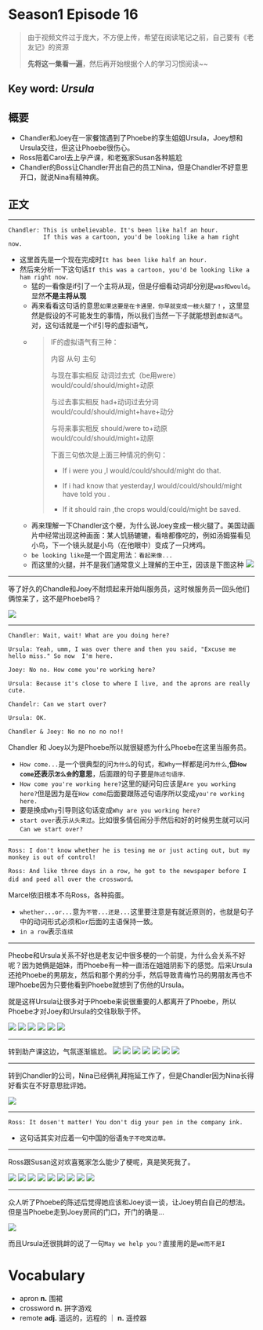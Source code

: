 # Season1 Episode 16

> 由于视频文件过于庞大，不方便上传，希望在阅读笔记之前，自己要有《老友记》的资源
>
> **先将这一集看一遍**，然后再开始根据个人的学习习惯阅读~~

## Key word:  *Ursula*

## 概要

- Chandler和Joey在一家餐馆遇到了Phoebe的孪生姐姐Ursula，Joey想和Ursula交往，但这让Phoebe很伤心。
- Ross陪着Carol去上孕产课，和老冤家Susan各种尴尬
- Chandler的Boss让Chandler开出自己的员工Nina，但是Chandler不好意思开口，就说Nina有精神病。

## 正文

---

```
Chandler: This is unbelievable. It's been like half an hour.
          If this was a cartoon, you'd be looking like a ham right now.
```

- 这里首先是一个现在完成时`It has been like half an hour.`
- 然后来分析一下这句话`If this was a cartoon, you'd be looking like a ham right now.`
  - 猛的一看像是if引了一个主将从现，但是仔细看动词却分别是`was和would`。显然**不是主将从现**
  - 再来看看这句话的意思`如果这要是在卡通里，你早就变成一根火腿了！`，这里显然是假设的不可能发生的事情，所以我们当然一下子就能想到`虚拟语气`。对，这句话就是一个if引导的虚拟语气，
  - > IF的虚拟语气有三种：
    >
    > 内容 从句 主句
    >
    > 与现在事实相反 动词过去式（be用were） would/could/should/might+动原
    >
    > 与过去事实相反 had+动词过去分词 would/could/should/might+have+动分
    >
    > 与将来事实相反 should/were to+动原 would/could/should/might+动原
    >
    > 下面三句依次是上面三种情况的例句：
    >
    > - If i were you ,I would/could/should/might do that.
    >
    > - If i had know that yesterday,I would/could/should/might have told you .
    >
    > - If it should rain ,the crops would/could/might be saved.
  - 再来理解一下Chandler这个梗，为什么说Joey变成一根火腿了。美国动画片中经常出现这种画面：某人饥肠辘辘，看啥都像吃的，例如汤姆猫看见小鸟，下一个镜头就是小鸟（在他眼中）变成了一只烤鸡。
  - `be looking like`是一个固定用法：`看起来像...`
  - 而这里的火腿，并不是我们通常意义上理解的王中王，因该是下图这种
  ![](./../source/image/season1/episode16/ham.jpg)

---

等了好久的Chandle和Joey不耐烦起来开始叫服务员，这时候服务员一回头他们俩惊呆了，这不是Phoebe吗？

![](./../source/image/season1/episode16/01.59.jpg)


---

```
Chandler: Wait, wait! What are you doing here?

Ursula: Yeah, umm, I was over there and then you said, "Excuse me hello miss." So now  I'm here.

Joey: No no. How come you're working here?

Ursula: Because it's close to where I live, and the aprons are really cute.

Chandelr: Can we start over?

Ursula: OK.

Chandler & Joey: No no no no no!!
```

Chandler 和 Joey以为是Phoebe所以就很疑惑为什么Phoebe在这里当服务员。

- `How come...`是一个很典型的问`为什么`的句式，和`Why`一样都是问`为什么`,**但`How come`还表示`怎么会`的意思**，后面跟的句子要是`陈述句语序`.
- `How come you're working here?`这里的疑问句应该是`Are you working here?`但是因为是在`How come`后面要跟陈述句语序所以变成`you're working here.`
- 要是换成`Why`引导则这句话变成`Why are you working here?`
- `start over`表示`从头来过`。比如很多情侣闹分手然后和好的时候男生就可以问`Can we start over?`

---

```
Ross: I don't know whether he is tesing me or just acting out, but my monkey is out of control!

Ross: And like three days in a row, he got to the newspaper before I did and peed all over the crossword。 
```
Marcel依旧根本不鸟Ross，各种捣蛋。

- `whether...or...`意为`不管...还是...`这里要注意是有就近原则的，也就是句子中的动词形式必须和`or`后面的主语保持一致。
- `in a row`表示`连续`

---
Pheobe和Ursula关系不好也是老友记中很多梗的一个前提，为什么会关系不好呢？因为她俩是姐妹，而Phoebe有一种一直活在姐姐阴影下的感觉。后来Ursula还抢Phoebe的男朋友，然后和那个男的分手，然后导致青梅竹马的男朋友再也不理Phoebe因为只要他看到Phoebe就想到了伤他的Ursula。

就是这样Ursula让很多对于Phoebe来说很重要的人都离开了Phoebe，所以Phoebe才对Joey和Ursula的交往耿耿于怀。

![](./../source/image/season1/episode16/35.03.jpg)
![](./../source/image/season1/episode16/35.09.jpg)
![](./../source/image/season1/episode16/35.17.jpg)
![](./../source/image/season1/episode16/35.57.jpg)
![](./../source/image/season1/episode16/36.06.jpg)
![](./../source/image/season1/episode16/36.15.jpg)

---

转到助产课这边，气氛逐渐尴尬。
![](./../source/image/season1/episode16/37.27.jpg)
![](./../source/image/season1/episode16/37.32.jpg)
![](./../source/image/season1/episode16/37.40.jpg)
![](./../source/image/season1/episode16/37.59.jpg)
![](./../source/image/season1/episode16/38.08.jpg)
![](./../source/image/season1/episode16/38.14.jpg)
![](./../source/image/season1/episode16/38.42.jpg)

---

转到Chandler的公司，Nina已经俩礼拜拖延工作了，但是Chandler因为Nina长得好看实在不好意思批评她。

![](./../source/image/season1/episode16/11.41.jpg)

---

```
Ross: It dosen't matter! You don't dig your pen in the company ink.
```
- 这句话其实对应着一句中国的俗语`兔子不吃窝边草。`

---

Ross跟Susan这对欢喜冤家怎么能少了梗呢，真是笑死我了。


![](./../source/image/season1/episode16/51.25.jpg)
![](./../source/image/season1/episode16/51.30.jpg)
![](./../source/image/season1/episode16/51.50.jpg)
![](./../source/image/season1/episode16/51.57.jpg)
![](./../source/image/season1/episode16/52.28.jpg)
![](./../source/image/season1/episode16/53.00.jpg)
![](./../source/image/season1/episode16/53.48.jpg)
![](./../source/image/season1/episode16/54.21.jpg)
![](./../source/image/season1/episode16/54.36.jpg)

---

众人听了Phoebe的陈述后觉得她应该和Joey谈一谈，让Joey明白自己的想法。但是当Phoebe走到Joey房间的门口，开门的确是...

![](./../source/image/season1/episode16/16.24.jpg)

而且Ursula还很挑衅的说了一句`May we help you？`直接用的是`we而不是I`


# Vocabulary

- apron **n.** 围裙
- crossword **n.** 拼字游戏
- remote **adj.** 遥远的，远程的 ｜ **n.** 遥控器